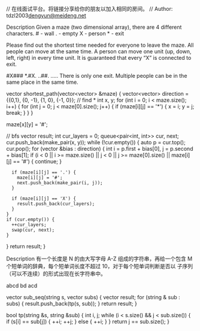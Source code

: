 // 在线面试平台。将链接分享给你的朋友以加入相同的房间。
// Author: tdzl2003<dengyun@meideng.net>


Description
Given a maze (two dimensional array), there are 4 different characters. # - wall . - empty X - person * - exit

Please find out the shortest time needed for everyone to leave the maze. All people can move at the same time. A person can move one unit (up, down, left, right) in every time unit. It is guaranteed that every “X” is connected to exit.

#X###
*.#X.
..##.
.....
There is only one exit. Multiple people can be in the same place in the same time.






vector<int> shortest_path(vector<vector<char>> &maze) {
	vector<vector<int>> direction = {{0,1}, {0, -1}, {1, 0}, {-1, 0}};
  // find *
  int x, y;
  for (int i = 0; i < maze.size(); i++) {
  	for (int j = 0; j < maze[0].size(); j++) {
    	if (maze[i][j] == '*') {
      	x = i;
        y = j;
        break;
      }
    }
  }
  
  maze[x][y] = '#';
  
  // bfs
  vector<int> result;
  int cur_layers = 0;
  queue<pair<int, int>> cur, next;
  cur.push_back(make_pair(x, y));
  while (!cur.empty()) {
  	auto p = cur.top();
    cur.pop();
    for (vector<int> &bias : direction) {
      int i = p.first + bias[0], j = p.second + bias[1];
      if (i < 0 || i >= maze.size() || j < 0 || j >= maze[0].size() || maze[i][j] == '#') {
        continue;
      }
      
      if (maze[i][j] == '.') {
      	maze[i][j] = '#';
        next.push_back(make_pair(i, j));
      }
      
      if (maze[i][j] == 'X') {
      	result.push_back(cur_layers);
      }
    }
    if (cur.empty()) {
      ++cur_layers;
      swap(cur, next);
    }
  }
  return result;
}



Description
有一个长度是 N 的由大写字母 A-Z 组成的字符串，再给一个包含 M 个短单词的辞典，每个短单词长度不超过 10，对于每个短单词判断是否以 子序列（可以不连续）的形式出现在长字符串中。

abcd bd acd




vector<bool> sub_seq(string s, vector<string> subs) {
	vector<bool> result;
	for (string & sub : subs) {
  	result.push_back(tp(s, sub));
  }
  return result;
}

bool tp(string &s, string &sub) {
	int i, j;
  while (i < s.size() && j < sub.size()) {
  	if (s[i] == sub[j]) {
    	++i;
      ++j;
    } else {
    	++i;
    }
  }
  return j == sub.size();
}






































